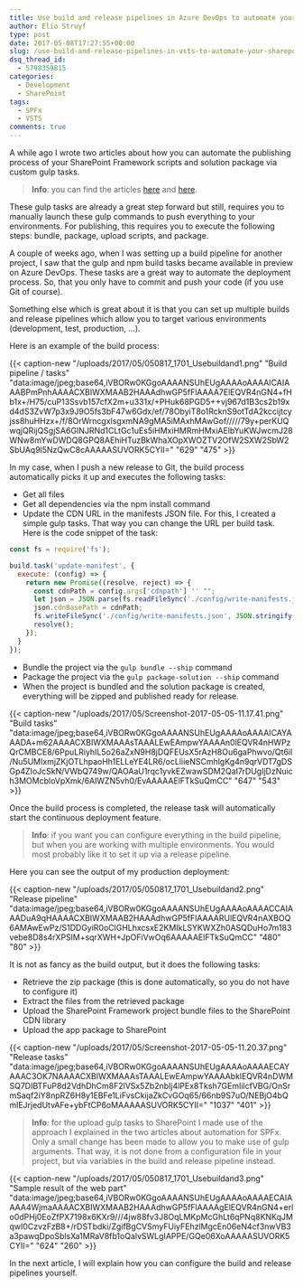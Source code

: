 ```yaml
---
title: Use build and release pipelines in Azure DevOps to automate your SharePoint Framework deployments
author: Elio Struyf
type: post
date: 2017-05-08T17:27:55+00:00
slug: /use-build-and-release-pipelines-in-vsts-to-automate-your-sharepoint-framework-deployments/
dsq_thread_id:
  - 5798359815
categories:
  - Development
  - SharePoint
tags:
  - SPFx
  - VSTS
comments: true
---
```


A while ago I wrote two articles about how you can automate the publishing process of your SharePoint Framework scripts and solution package via custom gulp tasks.

> **Info**: you can find the articles [here](https://www.eliostruyf.com/automate-publishing-of-your-sharepoint-framework-scripts-to-office-365-public-cdn/) and [here](https://www.eliostruyf.com/automate-sharepoint-framework-solution-package-deployment/).

These gulp tasks are already a great step forward but still, requires you to manually launch these gulp commands to push everything to your environments. For publishing, this requires you to execute the following steps: bundle, package, upload scripts, and package.

A couple of weeks ago, when I was setting up a build pipeline for another project, I saw that the gulp and npm build tasks became available in preview on Azure DevOps. These tasks are a great way to automate the deployment process. So, that you only have to commit and push your code (if you use Git of course).

Something else which is great about it is that you can set up multiple builds and release pipelines which allow you to target various environments (development, test, production, ...).

Here is an example of the build process:

{{< caption-new "/uploads/2017/05/050817_1701_Usebuildand1.png" "Build pipeline / tasks"  "data:image/jpeg;base64,iVBORw0KGgoAAAANSUhEUgAAAAoAAAAICAIAAABPmPnhAAAACXBIWXMAAB2HAAAdhwGP5fFlAAAA7ElEQVR4nGN4+fHb1x+/H75/cuP13Ssvb157cfX2m+u331x/+PHuk68PGD5++vj967d1B3cs2b19xd4dS3ZvW7p3x9J9O5fs3bF47w6Gdx/ef/78ObyiT8o1RcknS9otTdA2kccijtcyjss8huHHzx+/f/8OrWrncgxlsgxmNA9gMA5iMAxhMAwGof/////79y+perKUQwqjQRijQSgjSA6GINJRNd1CLtGc1uEs5iHMxiHMRmHMxiAElbYuKWJwcmJ28WNw8mYwDWDQ8GPQ8AEhiHTuzBkWhaXOpXWOZTV2OfW2SXW2SbW2SbUAq9l5NzQwC8cAAAAASUVORK5CYII=" "629" "475" >}}

In my case, when I push a new release to Git, the build process automatically picks it up and executes the following tasks:

*   Get all files
*   Get all dependencies via the npm install command
*   Update the CDN URL in the manifests JSON file. For this, I created a simple gulp tasks. That way you can change the URL per build task. Here is the code snippet of the task:

```javascript
const fs = require('fs');

build.task('update-manifest', {
  execute: (config) => {
    return new Promise((resolve, reject) => {
      const cdnPath = config.args['cdnpath'] '' "";
      let json = JSON.parse(fs.readFileSync('./config/write-manifests.json'));
      json.cdnBasePath = cdnPath;
      fs.writeFileSync('./config/write-manifests.json', JSON.stringify(json));
      resolve();
    });
  }
});
```


*   Bundle the project via the `gulp bundle --ship` command
*   Package the project via the `gulp package-solution --ship` command
*   When the project is bundled and the solution package is created, everything will be zipped and published ready for release.

{{< caption-new "/uploads/2017/05/Screenshot-2017-05-05-11.17.41.png" "Build tasks"  "data:image/jpeg;base64,iVBORw0KGgoAAAANSUhEUgAAAAoAAAAICAYAAADA+m62AAAACXBIWXMAAAsTAAALEwEAmpwYAAAAn0lEQVR4nHWPzQrCMBCE8/6PpuLRiyhIL5o26aZxN9H8jDQFEUsX5rAzH8Ou6gaPhwvo/Qt6il/Nu5UMIxmjZKjOTLhpaoHh1ELLeYE4LR6/ocLliieNSCmhlgKg4n9qrVDT7gDSGp4ZIoJcSkN/VWbQ749w/QAOAaU1rqc1yvkEZwawSDM2QaI7rDUgIjDzNuich3MOMcbloVpXmk/6AIWZN5vh0/EvAAAAAElFTkSuQmCC" "647" "543" >}}

Once the build process is completed, the release task will automatically start the continuous deployment feature.

> **Info**: if you want you can configure everything in the build pipeline, but when you are working with multiple environments. You would most probably like it to set it up via a release pipeline.

Here you can see the output of my production deployment:

{{< caption-new "/uploads/2017/05/050817_1701_Usebuildand2.png" "Release pipeline"  "data:image/jpeg;base64,iVBORw0KGgoAAAANSUhEUgAAAAoAAAACCAIAAADuA9qHAAAACXBIWXMAAB2HAAAdhwGP5fFlAAAARUlEQVR4nAXBOQ6AMAwEwPz/S1DDGyiR0oClGHLhxcsxE2KMIkLSYKWXZh0ASQDuHo7m183vebe8D8s4rXPSlM+sqrXWH+JpOFiVwOq6AAAAAElFTkSuQmCC" "480" "80" >}}

It is not as fancy as the build output, but it does the following tasks:

*   Retrieve the zip package (this is done automatically, so you do not have to configure it)
*   Extract the files from the retrieved package
*   Upload the SharePoint Framework project bundle files to the SharePoint CDN library
*   Upload the app package to SharePoint

{{< caption-new "/uploads/2017/05/Screenshot-2017-05-05-11.20.37.png" "Release tasks"  "data:image/jpeg;base64,iVBORw0KGgoAAAANSUhEUgAAAAoAAAAECAYAAAC3OK7NAAAACXBIWXMAAAsTAAALEwEAmpwYAAAAbklEQVR4nDWMSQ7DIBTFuP8d2VdhDhCm8F2lVSx5Zb2nbIj4lPEx8Tksh7GEmIilcfVBG/OnSrmSaqf2iY8npRZ6H8y1EBFe1LiFvsCkijaZkCvGOq65/66nb9S7uO/NEBjO4bQmlEJrjedUtvAFe+ybFtCP6oMAAAAASUVORK5CYII=" "1037" "401" >}}

> **Info**: for the upload gulp tasks to SharePoint I made use of the approach I explained in the two articles about automation for SPFx. Only a small change has been made to allow you to make use of gulp arguments. That way, it is not done from a configuration file in your project, but via variables in the build and release pipeline instead.

{{< caption-new "/uploads/2017/05/050817_1701_Usebuildand3.png" "Sample result of the web part"  "data:image/jpeg;base64,iVBORw0KGgoAAAANSUhEUgAAAAoAAAAECAIAAAA4WjmaAAAACXBIWXMAAB2HAAAdhwGP5fFlAAAAgElEQVR4nGN4+erlo0dPHj0EoZfPX7198x6KXr9///4jw88fv3J8OqLMKpMcGhLt6qPNq8KNKqJMqwI0CzvzFzB8+/rDSTbdki/ZgifBgCVSmyFUiyFEhzlMgcEn06eN4cf3nwVB3a3pawqDpoSblsXa1MRaV8fb1oQalvSWLgIAPPE/GQe06XoAAAAASUVORK5CYII=" "624" "260" >}}

In the next article, I will explain how you can configure the build and release pipelines yourself.